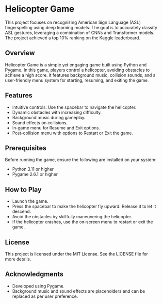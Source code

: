 # Helicopter Game

This project focuses on recognizing American Sign Language (ASL) fingerspelling using deep learning models. The goal is to accurately classify ASL gestures, leveraging a combination of CNNs and Transformer models. The project achieved a top 10% ranking on the Kaggle leaderboard.  
  
## Overview    
  
Helicopter Game is a simple yet engaging game built using Python and Pygame. In this game, players control a helicopter, avoiding obstacles to achieve a high score. It features background music, collision sounds, and a user-friendly menu system for starting, resuming, and exiting the game.
     
## Features      
 
- Intuitive controls: Use the spacebar to navigate the helicopter.
- Dynamic obstacles with increasing difficulty.
- Background music during gameplay.
- Sound effects on collisions.
- In-game menu for Resume and Exit options.
- Post-collision menu with options to Restart or Exit the game.

## Prerequisites

Before running the game, ensure the following are installed on your system:

- Python 3.11 or higher
- Pygame 2.6.1 or higher

## How to Play

- Launch the game.
- Press the spacebar to make the helicopter fly upward. Release it to let it descend.
- Avoid the obstacles by skillfully maneuvering the helicopter.
- If the helicopter crashes, use the on-screen menu to restart or exit the game.

## License

This project is licensed under the MIT License. See the LICENSE file for more details.

## Acknowledgments

- Developed using Pygame.
- Background music and sound effects are placeholders and can be replaced as per user preference.


